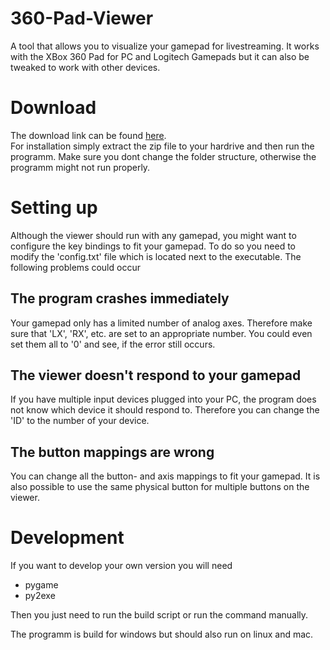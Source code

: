 360-Pad-Viewer
==============

A tool that allows you to visualize your gamepad for livestreaming.
It works with the XBox 360 Pad for PC and Logitech Gamepads but
it can also be tweaked to work with other devices.

Download
========

The download link can be found <a href="bin/xbox_viewer.zip">here</a>.<br>
For installation simply extract the zip file to your hardrive and then run the programm.
Make sure you dont change the folder structure, otherwise the programm might not run properly.

Setting up
==========
Although the viewer should run with any gamepad, you might want to configure the key bindings to
fit your gamepad. To do so you need to modify the 'config.txt' file which is located next to the executable.
The following problems could occur

The program crashes immediately
-------------------------------
Your gamepad only has a limited number of analog axes. Therefore make sure that 'LX', 'RX', etc. are set to an          appropriate number. You could even set them all to '0' and see, if the error still occurs.

The viewer doesn't respond to your gamepad
------------------------------------------
If you have multiple input devices plugged into your PC, the program does not know which device it should respond to. Therefore you can change the 'ID' to the number of your device.

The button mappings are wrong
-----------------------------
You can change all the button- and axis mappings to fit your gamepad. It is also possible to use the same physical      button for multiple buttons on the viewer.

Development
===========

If you want to develop your own version you will need
* pygame
* py2exe

Then you just need to run the build script or run the command manually.

The programm is build for windows but should also run on linux and mac.
